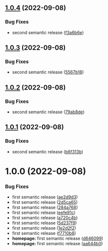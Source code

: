 ## [1.0.4](https://github.com/AstroSync/WebServer/compare/v1.0.3...v1.0.4) (2022-09-08)


### Bug Fixes

* second semantic release ([f3a6b6e](https://github.com/AstroSync/WebServer/commit/f3a6b6ef116738773b67fc827528036825b9e5d5))

## [1.0.3](https://github.com/AstroSync/WebServer/compare/v1.0.2...v1.0.3) (2022-09-08)


### Bug Fixes

* second semantic release ([5567b18](https://github.com/AstroSync/WebServer/commit/5567b185df028efef1a2fc5e87aa7c703886d06e))

## [1.0.2](https://github.com/AstroSync/WebServer/compare/v1.0.1...v1.0.2) (2022-09-08)


### Bug Fixes

* second semantic release ([79ab8de](https://github.com/AstroSync/WebServer/commit/79ab8de318c14f73d072f620df0a0effd4598999))

## [1.0.1](https://github.com/AstroSync/WebServer/compare/v1.0.0...v1.0.1) (2022-09-08)


### Bug Fixes

* second semantic release ([b6f313b](https://github.com/AstroSync/WebServer/commit/b6f313b3e0d1c64a7539d2d7d7cd1e5bc08248ac))

# 1.0.0 (2022-09-08)


### Bug Fixes

* first semantic release ([ae2d9d3](https://github.com/AstroSync/WebServer/commit/ae2d9d3ce867818619903f79f837c1e179d3ab5d))
* first semantic release ([2d5ca65](https://github.com/AstroSync/WebServer/commit/2d5ca65915f61af32309268d8d5699d1db92d306))
* first semantic release ([284a768](https://github.com/AstroSync/WebServer/commit/284a768d2d19dbacab861e86395a01dc5c9336a9))
* first semantic release ([eefe91c](https://github.com/AstroSync/WebServer/commit/eefe91c162f000bc04c2b352fc88e4d38c3e2c74))
* first semantic release ([a720c4b](https://github.com/AstroSync/WebServer/commit/a720c4bcd136fb70791bdb81d8f1e8f418c6c3d8))
* first semantic release ([5d237f9](https://github.com/AstroSync/WebServer/commit/5d237f902ce4ae0e9d2a1df7135dded3945cb84a))
* first semantic release ([1e2d2f2](https://github.com/AstroSync/WebServer/commit/1e2d2f2c7207ebcdf01d0a82bef346c1cefd5287))
* first semantic release ([f7710b8](https://github.com/AstroSync/WebServer/commit/f7710b85e3738db9c292589a142c887ec4f8e0dc))
* **homepage:** first semantic release ([d646099](https://github.com/AstroSync/WebServer/commit/d6460996b98fb695bfa606ccaccad4c05d20a032))
* **homepage:** first semantic release ([aa644b0](https://github.com/AstroSync/WebServer/commit/aa644b0ecbb9cceb4517b0103f14c5c9f4e1aff3))
